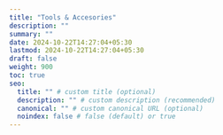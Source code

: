 ```yaml
---
title: "Tools & Accesories"
description: ""
summary: ""
date: 2024-10-22T14:27:04+05:30
lastmod: 2024-10-22T14:27:04+05:30
draft: false
weight: 900
toc: true
seo:
  title: "" # custom title (optional)
  description: "" # custom description (recommended)
  canonical: "" # custom canonical URL (optional)
  noindex: false # false (default) or true
---
```

